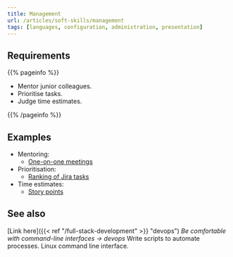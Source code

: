 ```yaml
---
title: Management
url: /articles/soft-skills/management
tags: [languages, configuration, administration, presentation]
---
```


## Requirements

{{% pageinfo %}}

* Mentor junior colleagues.
* Prioritise tasks.
* Judge time estimates.

{{% /pageinfo %}}

## Examples

* Mentoring:
  * [One-on-one meetings](https://www.atlassian.com/blog/inside-atlassian/1-on-1-meeting-tips)
* Prioritisation:
  * [Ranking of Jira tasks](https://www.atlassian.com/software/jira)
* Time estimates:
  * [Story points](https://www.atlassian.com/agile/project-management/estimation)

## See also

[Link here]({{< ref "/full-stack-development" >}} "devops") *Be comfortable with command-line interfaces -> devops*
Write scripts to automate processes. Linux command line interface.
